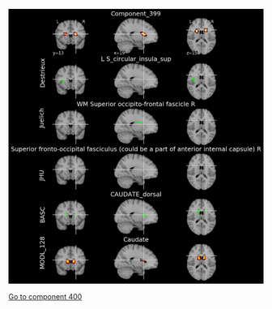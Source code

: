 


![399](preliminary/399.jpg "Component 399")

[Go to component 400](https://parietal-inria.github.io/MODL_atlas/1024/400 "Component 400")